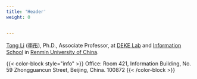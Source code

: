 ```yaml
---
title: 'Header'
weight: 0


---
```


[Tong Li](http://iir.ruc.edu.cn/~litong/index.html) ([李彤](http://info.ruc.edu.cn/jsky/szdw/ajxjgcx/jsjkxyjsx1/fjs2/f37f06a19ae342ca9b31b9dcab7b6d69.htm)), Ph.D., Associate Professor, at [DEKE Lab](http://deke.ruc.edu.cn/) and [Information School](http://info.ruc.edu.cn/index.htm) in [Renmin University of China](https://www.ruc.edu.cn/).

{{< color-block style="info" >}}
Office: Room 421, Information Building, No. 59 Zhongguancun Street, Beijing, China. 100872
{{< /color-block >}}
